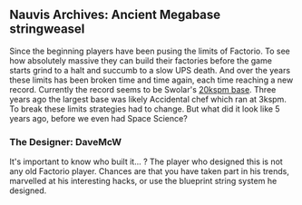 ## Nauvis Archives: Ancient Megabase <author>stringweasel</author>

Since the beginning players have been pusing the limits of Factorio. To see how absolutely massive they can build their factories before the game starts grind to a halt and succumb to a slow UPS death. And over the years these limits has been broken time and time again, each time reaching a new record. Currently the record seems to be Swolar's [20kspm base](https://www.reddit.com/r/technicalfactorio/comments/gels6c/20k_spm_hybrid_megabase/). Three years ago the largest base was likely Accidental chef which ran at 3kspm. To break these limits strategies had to change. But what did it look like 5 years ago, before we even had Space Science?

### The Designer: DaveMcW

It's important to know who built it... ? The player who designed this is not any old Factorio player. Chances are that you have taken part in his trends, marvelled at his interesting hacks, or use the blueprint string system he designed.

